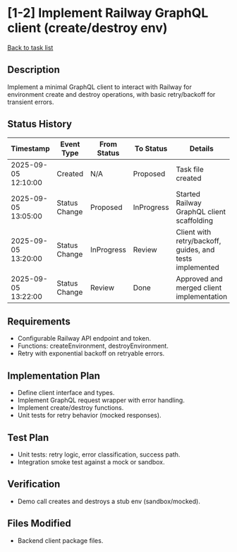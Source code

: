 # [1-2] Implement Railway GraphQL client (create/destroy env)

[Back to task list](../tasks.md)

## Description
Implement a minimal GraphQL client to interact with Railway for environment create and destroy operations, with basic retry/backoff for transient errors.

## Status History
| Timestamp | Event Type | From Status | To Status | Details | User |
|-----------|------------|-------------|-----------|---------|------|
| 2025-09-05 12:10:00 | Created | N/A | Proposed | Task file created | ai-agent |
| 2025-09-05 13:05:00 | Status Change | Proposed | InProgress | Started Railway GraphQL client scaffolding | ai-agent |
| 2025-09-05 13:20:00 | Status Change | InProgress | Review | Client with retry/backoff, guides, and tests implemented | ai-agent |
| 2025-09-05 13:22:00 | Status Change | Review | Done | Approved and merged client implementation | user |

## Requirements
- Configurable Railway API endpoint and token.
- Functions: createEnvironment, destroyEnvironment.
- Retry with exponential backoff on retryable errors.

## Implementation Plan
- Define client interface and types.
- Implement GraphQL request wrapper with error handling.
- Implement create/destroy functions.
- Unit tests for retry behavior (mocked responses).

## Test Plan
- Unit tests: retry logic, error classification, success path.
- Integration smoke test against a mock or sandbox.

## Verification
- Demo call creates and destroys a stub env (sandbox/mocked).

## Files Modified
- Backend client package files.
